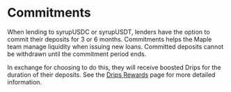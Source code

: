# Commitments

When lending to syrupUSDC or syrupUSDT, lenders have the option to commit their deposits for 3 or 6 months. Commitments helps the Maple team manage liquidity when issuing new loans. Committed deposits cannot be withdrawn until the commitment period ends.&#x20;

In exchange for choosing to do this, they will receive boosted Drips for the duration of their deposits. See the [Drips Rewards](https://app.maple.finance/earn/drips) page for more detailed information.
